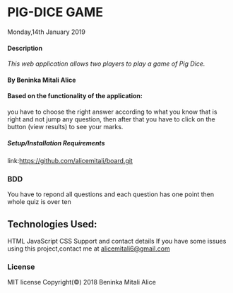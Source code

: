 # PIG-DICE GAME

Monday,14th January 2019

#### Description

_This web application allows two players to play a game of Pig Dice._

#### By Beninka Mitali Alice

#### Based on the functionality of the application:

you have to choose the right answer according to what you know that is right and not jump any question,
then after that you have to click on the button (view results) to see your marks.

##### Setup/Installation Requirements

link:https://github.com/alicemitali/board.git

### BDD

You have to repond all questions and each question has one point then whole quiz is over ten

## Technologies Used:

HTML
JavaScript
CSS
Support and contact details
If you have some issues using this project,contact me at alicemitali6@gmail.com

### License

MIT license Copyright(©) 2018 Beninka Mitali Alice
